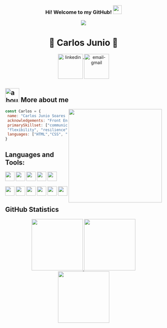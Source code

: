 <div>
  <h3 align="center">
      Hi! Welcome to my GitHub!
      <img src="https://media.giphy.com/media/hvRJCLFzcasrR4ia7z/giphy.gif" width="28">
  </h3>
   
  <p align="center">
      <a href="#">
      <img src="https://readme-typing-svg.herokuapp.com/?lines=Front-End%20Development!;Always%20learning%20new%20things!&font=Fira%20Code&center=true&width=440&height=45&color=f75c7e&vCenter=true&size=22">
      </a>
  </p>
</div>

<div dsplay="inline-block" align="center">
    <h1>🚀 Carlos Junio 🚀</h1>
    <a href="https://www.linkedin.com/in/carlos-junio-b02165240/" target="_blank">
      <img width="80px" src="https://img.icons8.com/cute-clipart/452/linkedin.png" alt="linkedin" align="top" target="_blank">
    </a>
    <a href="#">
       <img width="80px" src="https://img.icons8.com/cute-clipart/344/microsoft-outlook-2019.png" alt="email-gmail" align="top"/>
    </a>
</div>

## <img width="45" alt="about" src="https://raw.github.com/elizarov/elizarov/master/about.png"> More about me

<img align="right" width="300" src="https://i2.wp.com/allhtaccess.info/wp-content/uploads/2018/03/programming.gif?fit=1281%2C716&ssl=1" />

```javascript
const Carlos = {
 name: "Carlos Junio Soares Farias",
 acknowledgements: "Front End Developer",
 primarySkillset: ["communication", "empathy", "collaboration", "organization", 
 "flexibility", "resilience", "working under pressure", "problem solving" , "leadership"],
 languages: ["HTML","CSS", "JavaScript","TypeScript","React"] 
}
```

## **Languages and Tools:**  
<code><img height="30" src="https://img.icons8.com/color/344/html-5.png"></code>
<code><img height="30" src="https://img.icons8.com/color/344/css3.png"></code>
<code><img height="30" src="https://img.icons8.com/color/344/javascript--v1.png"></code>
<code><img height="30" src="https://img.icons8.com/color/344/typescript.png"></code>
<code><img height="30" src="https://img.icons8.com/plasticine/344/react.png"></code>

<code><img height="30" src="https://www.styled-components.com/atom.png"></code>
<code><img height="30" src="https://img.icons8.com/color/344/tailwind_css.png"></code>
<code><img height="30" src="https://cdn.icon-icons.com/icons2/2107/PNG/512/file_type_vscode_icon_130084.png"></code>
<code><img height="30" src="https://img.icons8.com/color/344/git.png"></code>
<code><img height="30" src="https://cdn-icons-png.flaticon.com/512/507/507618.png"></code>
<code><img height="30" src="https://img.icons8.com/color/512/figma.png"></code>

## **GitHub Statistics**

<div style="display: inline_block" align = "center">
  <a href="https://github.com/CarlosX26">
  <img height="165em" src="https://github-readme-stats.vercel.app/api?username=CarlosX26&show_icons=true&theme=dark&include_all_commits=true&count_private=true&bg_color=000000&title_color=20C10E&text_color=20C10E&border_color=20C10E"/>
    
  <img height="165em" src="https://github-readme-stats.vercel.app/api/top-langs/?username=CarlosX26&layout=compact&langs_count=168&theme=dark&bg_color=000000&title_color=20C10E&text_color=20C10E&border_color=20C10E"/>
          
</div>
<div align = "center">
<a href="https://git.io/streak-stats">
  <img height="165em" src="https://github-readme-streak-stats.herokuapp.com/?user=CarlosX26&theme=hacker"/> 
</div>

